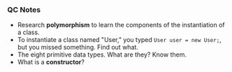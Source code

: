 ### QC Notes

* Research **polymorphism** to learn the components of the instantiation of a class.
* To instantiate a class named "User," you typed `User user = new User;`, but you missed something. Find out what.
* The eight primitive data types. What are they? Know them.
* What is a **constructor**?